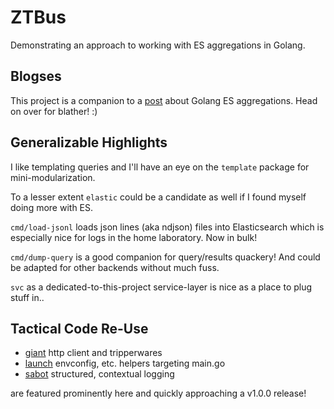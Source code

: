 
# ZTBus

Demonstrating an approach to working with ES aggregations in Golang.

## Blogses

This project is a companion to a [post](https://clarktrimble.online/blog/ztbus/) about Golang ES aggregations.
Head on over for blather! :)

## Generalizable Highlights

I like templating queries and I'll have an eye on the `template` package for mini-modularization.

To a lesser extent `elastic` could be a candidate as well if I found myself doing more with ES.

`cmd/load-jsonl` loads json lines (aka ndjson) files into Elasticsearch which is especially nice for logs in the home laboratory.
Now in bulk!

`cmd/dump-query` is a good companion for query/results quackery!
And could be adapted for other backends without much fuss.

`svc` as a dedicated-to-this-project service-layer is nice as a place to plug stuff in..

## Tactical Code Re-Use

- [giant](https://github.com/clarktrimble/giant) http client and tripperwares
- [launch](https://github.com/clarktrimble/launch) envconfig, etc. helpers targeting main.go
- [sabot](https://github.com/clarktrimble/sabot) structured, contextual logging

are featured prominently here and quickly approaching a v1.0.0 release!

